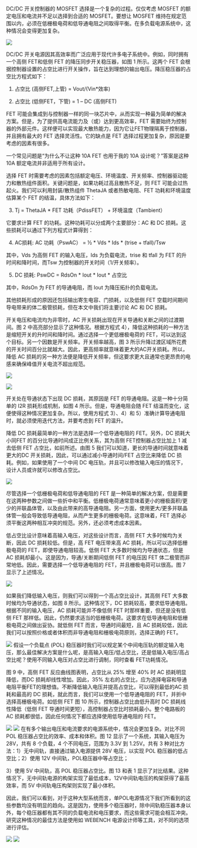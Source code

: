
DC/DC 开关控制器的 MOSFET 选择是一个复杂的过程。仅仅考虑 MOSFET 的额定电压和电流并不足以选择到合适的 MOSFET。要想让 MOSFET 维持在规定范围以内，必须在低栅极电荷和低导通电阻之间取得平衡。在多负载电源系统中，这种情况会变得更加复杂。

![](https://raw.githubusercontent.com/LeroyK111/pictureBed/master/20250506164406.png)

DC/DC 开关电源因其高效率而广泛应用于现代许多电子系统中。例如，同时拥有一个高侧 FET和低侧 FET 的降压同步开关稳压器，如图 1 所示。这两个 FET 会根据控制器设置的占空比进行开关操作，旨在达到理想的输出电压。降压稳压器的占空比方程式如下：

  

1) 占空比 (高侧FET,上管) = Vout/(Vin*效率)

  

2) 占空比 (低侧FET，下管) = 1 – DC (高侧FET)

  

FET 可能会集成到与控制器一样的同一块芯片中，从而实现一种最为简单的解决方案。但是，为了提供高电流能力及（或）达到更高效率，FET 需要始终为控制器的外部元件。这样便可以实现最大散热能力，因为它让FET物理隔离于控制器，并且拥有最大的 FET 选择灵活性。它的缺点是 FET 选择过程更加复杂，原因是要考虑的因素有很多。

一个常见问题是“为什么不让这种 10A FET 也用于我的 10A 设计呢？”答案是这种 10A 额定电流并非适用于所有设计。

  

选择 FET 时需要考虑的因素包括额定电压、环境温度、开关频率、控制器驱动能力和散热组件面积。关键问题是，如果功耗过高且散热不足，则 FET 可能会过热起火。我们可以利用封装/散热组件 ThetaJA 或者热敏电阻、FET 功耗和环境温度估算某个 FET 的结温，具体方法如下：

  

3) Tj = ThetaJA * FET 功耗（PdissFET） + 环境温度（Tambient）

  

它要求计算 FET 的功耗。这种功耗可以分成两个主要部分：AC 和 DC 损耗。这些损耗可以通过下列方程式计算得到：

  

4) AC损耗: AC 功耗（PswAC） = ½ * Vds * Ids * (trise + tfall)/Tsw

  

其中，Vds 为高侧 FET 的输入电压，Ids 为负载电流，trise 和 tfall 为 FET 的升时间和降时间，而Tsw 为控制器的开关时间（1/开关频率）。

  

5) DC 损耗: PswDC = RdsOn * Iout * Iout * 占空比

  

其中，RdsOn 为 FET 的导通电阻，而 Iout 为降压拓扑的负载电流。

  

其他损耗形成的原因还包括输出寄生电容、门损耗，以及低侧 FET 空载时间期间导电带来的体二极管损耗，但在本文中我们将主要讨论 AC 和 DC 损耗。

  

开关电压和电流均为非零时，AC 开关损耗出现在开关导通和关断之间的过渡期间。图 2 中高亮部分显示了这种情况。根据方程式 4），降低这种损耗的一种方法是缩短开关的升时间和降时间。通过选择一个更低栅极电荷的 FET，可以达到这个目标。另一个因数是开关频率。开关频率越高，图 3 所示升降过渡区域所花费的开关时间百分比就越大。因此，更高频率就意味着更大的AC开关损耗。所以，降低 AC 损耗的另一种方法便是降低开关频率，但这要求更大且通常也更昂贵的电感来确保峰值开关电流不超出规范。


![](https://raw.githubusercontent.com/LeroyK111/pictureBed/master/20250506164425.png)

![](https://raw.githubusercontent.com/LeroyK111/pictureBed/master/20250506164446.png)

开关处在导通状态下出现 DC 损耗，其原因是 FET 的导通电阻。这是一种十分简单的 I2R 损耗形成机制，如图 4 所示。但是，导通电阻会随 FET 结温而变化，这便使得这种情况更加复杂。所以，使用方程式 3）、4）和 5）准确计算导通电阻时，就必须使用迭代方法，并要考虑到 FET 的温升。

  

降低 DC 损耗最简单的一种方法是选择一个低导通电阻的 FET。另外，DC 损耗大小同FET 的百分比导通时间成正比例关系，其为高侧 FET控制器占空比加上 1 减去低侧 FET 占空比，如前所述。由图 5 我们可以知道，更长的导通时间就意味着更大的DC 开关损耗，因此，可以通过减小导通时间/FET 占空比来降低 DC 损耗。例如，如果使用了一个中间 DC 电压轨，并且可以修改输入电压的情况下，设计人员或许就可以修改占空比。

![](https://raw.githubusercontent.com/LeroyK111/pictureBed/master/20250506164540.png)

尽管选择一个低栅极电荷和低导通电阻的 FET 是一种简单的解决方案，但是需要在这两种参数之间做一些折中和平衡。低栅极电荷通常意味着更小的栅极面积/更少的并联晶体管，以及由此带来的高导通电阻。另一方面，使用更大/更多并联晶体管一般会导致低导通电阻，从而产生更多的栅极电荷。这意味着，FET 选择必须平衡这两种相互冲突的规范。另外，还必须考虑成本因素。

  

低占空比设计意味着高输入电压，对这些设计而言，高侧 FET 大多时候均为关断，因此 DC 损耗较低。但是，高 FET 电压带来高 AC 损耗，所以可以选择低栅极电荷的 FET，即使导通电阻较高。低侧 FET 大多数时候均为导通状态，但是 AC 损耗却最小。这是因为，导通/关断期间低侧 FET 的电压因 FET 体二极管而非常地低。因此，需要选择一个低导通电阻的 FET，并且栅极电荷可以很高。图 7 显示了上述情况。

![](https://raw.githubusercontent.com/LeroyK111/pictureBed/master/20250506164554.png)

如果我们降低输入电压，则我们可以得到一个高占空比设计，其高侧 FET 大多数时候均为导通状态，如图 8 所示。这种情况下，DC 损耗较高，要求低导通电阻。根据不同的输入电压，AC 损耗可能并不像低侧 FET 时那样重要，但还是没有低侧 FET 那样低。因此，仍然要求适当的低栅极电荷。这要求在低导通电阻和低栅极电荷之间做出妥协。就低侧 FET 而言，导通时间最短，且 AC 损耗较低，因此我们可以按照价格或者体积而非导通电阻和栅极电荷原则，选择正确的 FET。

![](https://raw.githubusercontent.com/LeroyK111/pictureBed/master/20250506164608.png)
假设一个负载点 (POL) 稳压器时我们可以规定某个中间电压轨的额定输入电压，那么最佳解决方案是什么呢，是高输入电压/低占空比，还是低输入电压/高占空比呢？使用不同输入电压对占空比进行调制，同时查看 FET功耗情况。

  

图 9 中，高侧 FET 反应曲线图表明，占空比从 25% 增至 40% 时 AC 损耗明显降低，而DC 损耗却线性增加。因此，35% 左右的占空比，应为选择电容和导通电阻平衡FET的理想值。不断降低输入电压并提高占空比，可以得到最低的AC 损耗和最高的 DC 损耗，就此而言，我们可以使用一个低导通电阻的 FET，并折中选择高栅极电荷。如低侧 FET 图 10 所示，控制器占空比由低升高时 DC 损耗线性降低（低侧 FET 导通时间更短），高控制器占空比时损耗最小。整个电路板的AC 损耗都很低，因此任何情况下都应选择使用低导通电阻的 FET。

![](https://raw.githubusercontent.com/LeroyK111/pictureBed/master/20250506164626.png)
![](https://raw.githubusercontent.com/LeroyK111/pictureBed/master/20250506164637.png)
在有多个输出电压和电流要求的电源系统中，情况会更加复杂。对比不同 POL 稳压器占空比的效率、成本和体积。图 12 显示了一个系统，其输入电压为 28V，共有 8 个负载，4 个不同电压，范围为 3.3V 到 1.25V。共有 3 种对比方法：1）无中间轨，直接通过输入电源提供 28V 电压，以实现 POL 稳压器的低占空比；2）使用 12V 中间轨，POL稳压器中等占空比；

  

3）使用 5V 中间轨，高 POL 稳压器占空比。图 13 和表 1 显示了对比结果。这种情况下，无中间轨电源的构架实现了最低成本，12V中间轨电压的构架获得了最高效率，而 5V 中间轨电压构架则实现了最小体积。

  

因此，我们可以看到，对于这种大型系统而言，单POL电源情况下我们所看到的这些参数均没有明显的趋向。这是因为，使用多个稳压器时，除中间轨稳压器本身以外，每个稳压器都有其不同的负载电流和电压要求，而这些需求可能会相互冲突。研究这种情况的最佳方法是使用如 WEBENCH 电源设计师等工具，对不同的选项进行评估。

![](https://raw.githubusercontent.com/LeroyK111/pictureBed/master/20250506164654.png)
![](https://raw.githubusercontent.com/LeroyK111/pictureBed/master/20250506164705.png)







